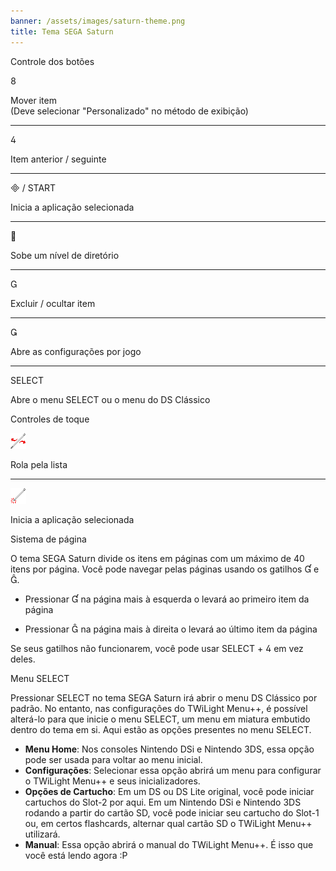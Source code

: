 ```yaml
---
banner: /assets/images/saturn-theme.png
title: Tema SEGA Saturn
---
```


<div id="button-controls" class="section-title">Controle dos botões</div>
<div class="section-body">
    <div class="button-action-group">
        <p class="button-action button">&#xE079;</p>
        <p class="button-action-text">Mover item<br>(Deve selecionar "Personalizado" no método de exibição)</p>
    </div>
    <hr>
    <div class="button-action-group">
        <p class="button-action button">&#xE07E;</p>
        <p class="button-action-text">Item anterior / seguinte</p>
    </div>
    <hr>
    <div class="button-action-group">
        <p class="button-action"><span class="button">&#xE000; /</span> START</p>
        <p class="button-action-text">Inicia a aplicação selecionada</p>
    </div>
    <hr>
    <div class="button-action-group">
        <p class="button-action button">&#xE001;</p>
        <p class="button-action-text">Sobe um nível de diretório</p>
    </div>
    <hr>
    <div class="button-action-group">
        <p class="button-action button">&#xE002;</p>
        <p class="button-action-text">Excluir / ocultar item</p>
    </div>
    <hr>
    <div class="button-action-group">
        <p class="button-action button">&#xE003;</p>
        <p class="button-action-text">Abre as configurações por jogo</p>
    </div>
    <hr>
    <div class="button-action-group">
        <p class="button-action">SELECT</p>
        <p class="button-action-text">Abre o menu SELECT ou o menu do DS Clássico</p>
    </div>
</div>

<div id="touch-controls" class="section-title">Controles de toque</div>
<div class="section-body">
    <div class="button-action-group">
        <p class="button-action"><img src="/assets/images/left-right.png"></p>
        <p class="button-action-text">Rola pela lista</p>
    </div>
    <hr>
    <div class="button-action-group">
        <p class="button-action"><img src="/assets/images/tap.png"></p>
        <p class="button-action-text">Inicia a aplicação selecionada</p>
    </div>
    <!-- <hr>
    <div>
        <p>
            If the Sort Method is set to "Custom", you can drag the icon up to move it.
        </p>
    </div> -->
</div>

<div id="page-system" class="section-title">Sistema de página</div>
<div class="section-body">
    <p>
        O tema SEGA Saturn divide os itens em páginas com um máximo de 40 itens por página. Você pode navegar pelas páginas usando os gatilhos &#xE004; e &#xE005;.
    </p>
    <ul>
        <li><p>Pressionar &#xE004; na página mais à esquerda o levará ao primeiro item da página</p></li>
        <li><p>Pressionar &#xE005; na página mais à direita o levará ao último item da página</p></li>
    </ul>
    <p>
        Se seus gatilhos não funcionarem, você pode usar SELECT + &#xE07E; em vez deles.
    </p>
</div>

<div id="select-menu" class="section-title">Menu SELECT</div>
<div class="section-body">
    <p>
        Pressionar SELECT no tema SEGA Saturn irá abrir o menu DS Clássico por padrão. No entanto, nas configurações do TWiLight Menu++, é possível alterá-lo para que inicie o menu SELECT, um menu em miatura embutido dentro do tema em si. Aqui estão as opções presentes no menu SELECT.
    </p>
    <ul>
        <li><strong>Menu Home</strong>: Nos consoles Nintendo DSi e Nintendo 3DS, essa opção pode ser usada para voltar ao menu inicial.</li>
        <li><strong>Configurações</strong>: Selecionar essa opção abrirá um menu para configurar o TWiLight Menu++ e seus inicializadores.</li>
        <li><strong>Opções de Cartucho</strong>: Em um DS ou DS Lite original, você pode iniciar cartuchos do Slot-2 por aqui. Em um Nintendo DSi e Nintendo 3DS rodando a partir do cartão SD, você pode iniciar seu cartucho do Slot-1 ou, em certos flashcards, alternar qual cartão SD o TWiLight Menu++ utilizará.</li>
        <li><strong>Manual</strong>: Essa opção abrirá o manual do TWiLight Menu++. É isso que você está lendo agora :P</li>
    </ul>
</div>
